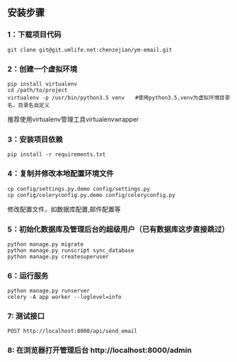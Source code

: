 ## 安装步骤


### 1：下载项目代码

```git 
git clone git@git.umlife.net:chenzejian/ym-email.git
```

### 2：创建一个虚拟环境

```virtualenv
pip install virtualenv
cd /path/to/project
virtualenv -p /usr/bin/python3.5 venv　　#使用python3.5,venv为虚拟环境目录名，目录名自定义
```
推荐使用virtualenv管理工具virtualenvwrapper

### 3：安装项目依赖

```pip
pip install -r requirements.txt
```


### 4：复制并修改本地配置环境文件

```config
cp config/settings.py.demo config/settings.py
cp config/celeryconfig.py.demo config/celeryconfig.py
```
修改配置文件，如数据库配置,邮件配置等

### 5：初始化数据库及管理后台的超级用户（已有数据库这步直接跳过）

```shell
python manage.py migrate
python manage.py runscript sync_database
python manage.py createsuperuser
```

### 6：运行服务

```shell
python manage.py runserver
celery -A app worker --loglevel=info
```

### 7: 测试接口

```api
POST http://localhost:8000/api/send_email
```

### 8: 在浏览器打开管理后台 http://localhost:8000/admin



